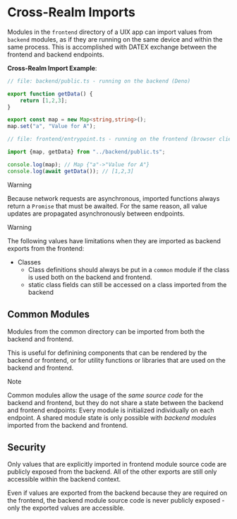# Cross-Realm Imports

Modules in the `frontend` directory of a UIX app can import values from `backend` modules, as if they are running on the same device and within the same process. 
This is accomplished with DATEX exchange between the frontend and backend endpoints.

**Cross-Realm Import Example**:

```typescript
// file: backend/public.ts - running on the backend (Deno)

export function getData() {
    return [1,2,3];
}

export const map = new Map<string,string>();
map.set("a", "Value for A");
```

```typescript
// file: frontend/entrypoint.ts - running on the frontend (browser client)

import {map, getData} from "../backend/public.ts";

console.log(map); // Map {"a"->"Value for A"}
console.log(await getData()); // [1,2,3]
```

> [!WARNING]
> Because network requests are asynchronous, imported functions always return a `Promise` that must be awaited.
> For the same reason, all value updates are propagated asynchronously between endpoints.

> [!WARNING]
> The following values have limitations when they are imported as backend exports from the frontend:
> * Classes 
>   * Class definitions should always be put in a `common` module if the class is used both on the backend and frontend.
>   * static class fields can still be accessed on a class imported from the backend

## Common Modules

Modules from the common directory can be imported from both the backend and frontend.

This is useful for definining components that can be rendered by the backend or frontend, or for utility functions or libraries that are used on the backend and frontend.

> [!NOTE]
> Common modules allow the usage of the *same source code* for the backend and frontend, but they do not share a state between the backend and frontend endpoints: Every module is initialized individually on each endpoint.
> A shared module state is only possible with *backend modules* imported from the backend and frontend.


## Security

Only values that are explicitly imported in frontend module source code are publicly exposed from the backend.
All of the other exports are still only accessible within the backend context.

Even if values are exported from the backend because they are required on the frontend, the backend module source
code is never publicly exposed - only the exported values are accessible.
